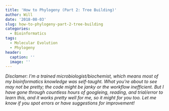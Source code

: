 ```yaml
---
title: 'How to Phylogeny (Part 2: Tree Building)'
author: Will
date: '2018-08-03'
slug: how-to-phylogeny-part-2-tree-building
categories:
  - Bioinformatics
tags:
  - Molecular Evolution
  - Phylogeny
header:
  caption: ''
  image: ''
---
```


*Disclamer: I'm a trained microbiologist/biochemist, which means most of my bioinformatics knowledge was self-taught. What you're about to see may not be pretty; the code might be janky or the workflow inefficient. But I have gone through countless hours of googleing, reading, and trial/error to learn this, and it works pretty well for me, so it might for you too. Let me know if you spot errors or have suggestions for improvement!*

# 